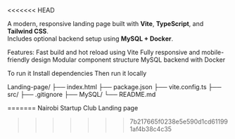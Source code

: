 <<<<<<< HEAD



A modern, responsive landing page built with **Vite**, **TypeScript**, and **Tailwind CSS**.  
Includes optional backend setup using **MySQL + Docker**.

Features:
 Fast build and hot reload using Vite
 Fully responsive and mobile-friendly design
 Modular component structure
 MySQL backend with Docker


To run it
Install dependencies
Then run it locally

Landing-page/
├── index.html
├── package.json
├── vite.config.ts
├── src/
├── .gitignore
├── MySQL/
└── README.md




=======
Nairobi Startup Club Landing page
  
>>>>>>> 7b217665f0238e5e590d1cd611991af4b38c4c35
